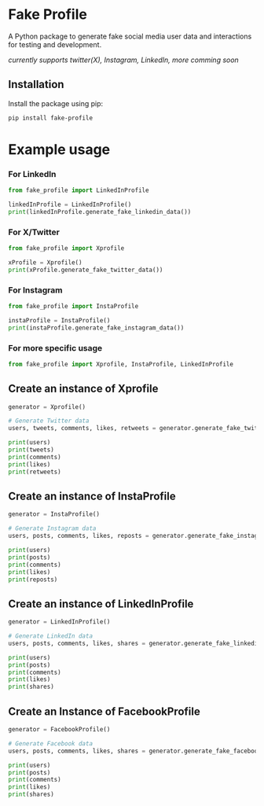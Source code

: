 # Fake Profile

A Python package to generate fake social media user data and interactions for testing and development.

<em> currently supports twitter(X), Instagram, LinkedIn, more comming soon </em>

## Installation

Install the package using pip:

```bash
pip install fake-profile

```


# Example usage
### For LinkedIn
```python
from fake_profile import LinkedInProfile

linkedInProfile = LinkedInProfile()
print(linkedInProfile.generate_fake_linkedin_data())
```
### For X/Twitter
```python
from fake_profile import Xprofile

xProfile = Xprofile()
print(xProfile.generate_fake_twitter_data())
```
### For Instagram
```python
from fake_profile import InstaProfile

instaProfile = InstaProfile()
print(instaProfile.generate_fake_instagram_data())
```

### For more specific usage
```python
from fake_profile import Xprofile, InstaProfile, LinkedInProfile
```
## Create an instance of Xprofile
```python
generator = Xprofile()

# Generate Twitter data
users, tweets, comments, likes, retweets = generator.generate_fake_twitter_data(user_count=5, tweets_per_user=3)

print(users)
print(tweets)
print(comments)
print(likes)
print(retweets)
```
## Create an instance of InstaProfile
```python
generator = InstaProfile()

# Generate Instagram data
users, posts, comments, likes, reposts = generator.generate_fake_instagram_data(user_count=5, posts_per_user=3)

print(users)
print(posts)
print(comments)
print(likes)
print(reposts)
```
## Create an instance of LinkedInProfile
```python
generator = LinkedInProfile()

# Generate LinkedIn data
users, posts, comments, likes, shares = generator.generate_fake_linkedin_data(user_count=5, posts_per_user=3)

print(users)
print(posts)
print(comments)
print(likes)
print(shares)
```
## Create an Instance of FacebookProfile
```python
generator = FacebookProfile()

# Generate Facebook data
users, posts, comments, likes, shares = generator.generate_fake_facebook_data(user_count=5, posts_per_user=3)

print(users)
print(posts)
print(comments)
print(likes)
print(shares)
```


